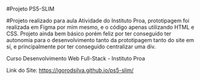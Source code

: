 #Projeto PS5-SLIM

#Projeto realizado para aula Atividade do Instituto Proa, prototipagem foi realizada em Figma por mim mesmo, e o código apenas utilizando HTML e CSS. Projeto ainda bem básico porém feliz por ter conseguido ter autonomia para o desenvolvimento tanto da prototipagem tanto do site em sí, e principalmente por ter conseguido centralizar uma div.

Curso Desenvolvimento Web Full-Stack - Instituto Proa


Link do Site: https://igorodsilva.github.io/ps5-slim/